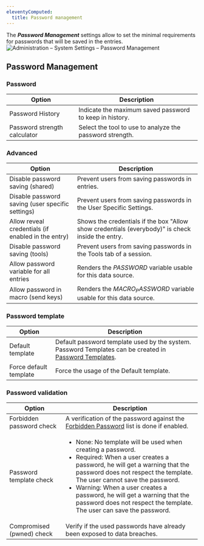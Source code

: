 ```yaml
---
eleventyComputed:
  title: Password management
---
```

The ***Password Management*** settings allow to set the minimal requirements for passwords that will be saved in the entries.
![Administration – System Settings – Password Management](https://cdnweb.devolutions.net/docs/en/server/ServerOp8076.png)

## Password Management

### Password
| Option                        | Description                                              |
|-------------------------------|----------------------------------------------------------|
| Password History              | Indicate the maximum saved password to keep in history.  |
| Password strength calculator  | Select the tool to use to analyze the password strength. |

### Advanced
| Option                                             | Description                                                        |
|----------------------------------------------------|--------------------------------------------------------------------|
| Disable password saving (shared)                   | Prevent users from saving passwords in entries.                    |
| Disable password saving (user specific settings)   | Prevent users from saving passwords in the User Specific Settings. |
| Allow reveal credentials (if enabled in the entry) | Shows the credentials if the box "Allow show credentials (everybody)" is check inside the entry. |
| Disable password saving (tools)                    | Prevent users from saving passwords in the Tools tab of a session. |
| Allow password variable for all entries            | Renders the $PASSWORD$ variable usable for this data source.       |
| Allow password in macro (send keys)                | Renders the $MACRO_PASSWORD$ variable usable for this data source. |

### Password template
| Option                 | Description                              |
|------------------------|------------------------------------------|
| Default template       | Default password template used by the system. Password Templates can be created in [Password Templates](/server/web-interface/administration/templates/password-templates/). |
| Force default template | Force the usage of the Default template. |

### Password validation
| Option                         | Description                                                              |
|--------------------------------|--------------------------------------------------------------------------|
| Forbidden password check       | A verification of the password against the [Forbidden Password](/server/web-interface/administration/configuration/system-settings/forbidden-password/) list is done if enabled. |
| Password template check        | <ul><li>None: No template will be used when creating a password.</li><li>Required: When a user creates a password, he will get a warning that the password does not respect the template. The user cannot save the password.</li><li>Warning: When a user creates a password, he will get a warning that the password does not respect the template. The user can save the password.</li></ul> |
| Compromised (pwned) check      | Verify if the used passwords have already been exposed to data breaches. |
